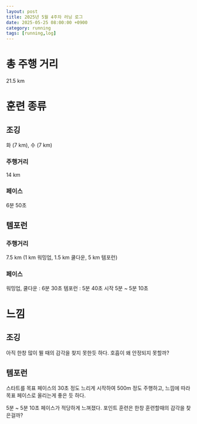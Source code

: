```yaml
---
layout: post
title: 2025년 5월 4주차 러닝 로그
date: 2025-05-25 08:00:00 +0900
category: running
tags: [running,log]
---
```


# 총 주행 거리
21.5 km


# 훈련 종류
## 조깅
화 (7 km), 수 (7 km)
### 주행거리
14 km
### 페이스
6분 50초


## 템포런
### 주행거리
7.5 km (1 km 워밍업, 1.5 km 쿨다운, 5 km 템포런)
### 페이스
워밍업, 쿨다운 : 6분 30초
템포런 : 5분 40초 시작 5분 ~ 5분 10초


# 느낌
## 조깅
아직 한창 많이 뛸 때의 감각을 찾지 못한듯 하다. 호흡이 왜 안정되지 못할까?

## 템포런
스타트를 목표 페이스의 30초 정도 느리게 시작하여 500m 정도 주행하고, 느낌에 따라 목표 페이스로 올리는게 좋은 듯 하다.

5분 ~ 5분 10초 페이스가 적당하게 느껴졌다. 포인트 훈련은 한창 훈련할때의 감각을 찾은걸까?
